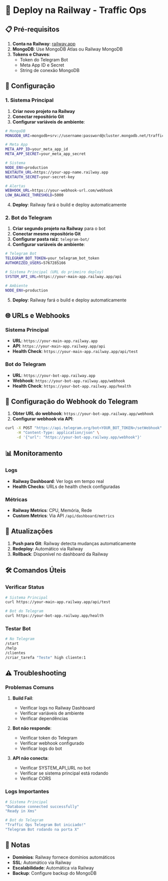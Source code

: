 # 🚀 Deploy na Railway - Traffic Ops

## 📋 Pré-requisitos

1. **Conta na Railway**: [railway.app](https://railway.app)
2. **MongoDB**: Use MongoDB Atlas ou Railway MongoDB
3. **Tokens e Chaves**:
   - Token do Telegram Bot
   - Meta App ID e Secret
   - String de conexão MongoDB

## 🔧 Configuração

### 1. Sistema Principal

1. **Criar novo projeto na Railway**
2. **Conectar repositório Git**
3. **Configurar variáveis de ambiente**:

```bash
# MongoDB
MONGODB_URI=mongodb+srv://username:password@cluster.mongodb.net/traffic-ops

# Meta App
META_APP_ID=your_meta_app_id
META_APP_SECRET=your_meta_app_secret

# Sistema
NODE_ENV=production
NEXTAUTH_URL=https://your-app-name.railway.app
NEXTAUTH_SECRET=your-secret-key

# Alertas
WEBHOOK_URL=https://your-webhook-url.com/webhook
LOW_BALANCE_THRESHOLD=5000
```

4. **Deploy**: Railway fará o build e deploy automaticamente

### 2. Bot do Telegram

1. **Criar segundo projeto na Railway** para o bot
2. **Conectar mesmo repositório Git**
3. **Configurar pasta raiz**: `telegram-bot/`
4. **Configurar variáveis de ambiente**:

```bash
# Telegram Bot
TELEGRAM_BOT_TOKEN=your_telegram_bot_token
AUTHORIZED_USERS=5767285166

# Sistema Principal (URL do primeiro deploy)
SYSTEM_API_URL=https://your-main-app.railway.app/api

# Ambiente
NODE_ENV=production
```

5. **Deploy**: Railway fará o build e deploy automaticamente

## 🌐 URLs e Webhooks

### Sistema Principal
- **URL**: `https://your-main-app.railway.app`
- **API**: `https://your-main-app.railway.app/api`
- **Health Check**: `https://your-main-app.railway.app/api/test`

### Bot do Telegram
- **URL**: `https://your-bot-app.railway.app`
- **Webhook**: `https://your-bot-app.railway.app/webhook`
- **Health Check**: `https://your-bot-app.railway.app/health`

## 🔗 Configuração do Webhook do Telegram

1. **Obter URL do webhook**: `https://your-bot-app.railway.app/webhook`
2. **Configurar webhook via API**:
```bash
curl -X POST "https://api.telegram.org/bot<YOUR_BOT_TOKEN>/setWebhook" \
     -H "Content-Type: application/json" \
     -d '{"url": "https://your-bot-app.railway.app/webhook"}'
```

## 📊 Monitoramento

### Logs
- **Railway Dashboard**: Ver logs em tempo real
- **Health Checks**: URLs de health check configuradas

### Métricas
- **Railway Metrics**: CPU, Memória, Rede
- **Custom Metrics**: Via API `/api/dashboard/metrics`

## 🔄 Atualizações

1. **Push para Git**: Railway detecta mudanças automaticamente
2. **Redeploy**: Automático via Railway
3. **Rollback**: Disponível no dashboard da Railway

## 🛠️ Comandos Úteis

### Verificar Status
```bash
# Sistema Principal
curl https://your-main-app.railway.app/api/test

# Bot do Telegram
curl https://your-bot-app.railway.app/health
```

### Testar Bot
```bash
# No Telegram
/start
/help
/clientes
/criar_tarefa "Teste" high cliente:1
```

## ⚠️ Troubleshooting

### Problemas Comuns

1. **Build Fail**:
   - Verificar logs no Railway Dashboard
   - Verificar variáveis de ambiente
   - Verificar dependências

2. **Bot não responde**:
   - Verificar token do Telegram
   - Verificar webhook configurado
   - Verificar logs do bot

3. **API não conecta**:
   - Verificar SYSTEM_API_URL no bot
   - Verificar se sistema principal está rodando
   - Verificar CORS

### Logs Importantes

```bash
# Sistema Principal
"Database connected successfully"
"Ready in Xms"

# Bot do Telegram
"Traffic Ops Telegram Bot iniciado!"
"Telegram Bot rodando na porta X"
```

## 📝 Notas

- **Domínios**: Railway fornece domínios automáticos
- **SSL**: Automático via Railway
- **Escalabilidade**: Automática via Railway
- **Backup**: Configure backup do MongoDB
